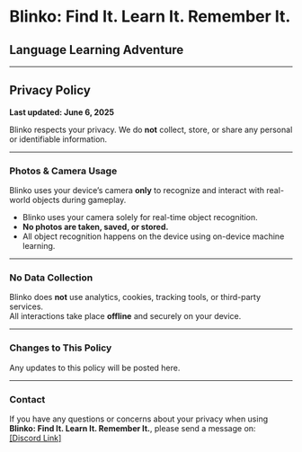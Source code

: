 # Blinko: Find It. Learn It. Remember It.  
## Language Learning Adventure

---

## Privacy Policy  
**Last updated: June 6, 2025**

Blinko respects your privacy. We do **not** collect, store, or share any personal or identifiable information.

---

### Photos & Camera Usage

Blinko uses your device’s camera **only** to recognize and interact with real-world objects during gameplay.  
- Blinko uses your camera solely for real-time object recognition.  
- **No photos are taken, saved, or stored.**  
- All object recognition happens on the device using on-device machine learning.

---

### No Data Collection

Blinko does **not** use analytics, cookies, tracking tools, or third-party services.  
All interactions take place **offline** and securely on your device.

---

### Changes to This Policy

Any updates to this policy will be posted here.

---

### Contact

If you have any questions or concerns about your privacy when using **Blinko: Find It. Learn It. Remember It.**, please send a message on:  
[[Discord Link]](https://discord.gg/ZWFXD2JJrn)
